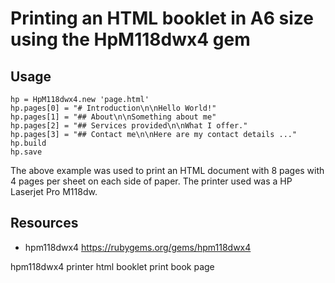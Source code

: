 # Printing an HTML booklet in A6 size using the HpM118dwx4 gem


## Usage

    hp = HpM118dwx4.new 'page.html'
    hp.pages[0] = "# Introduction\n\nHello World!"
    hp.pages[1] = "## About\n\nSomething about me"
    hp.pages[2] = "## Services provided\n\nWhat I offer."
    hp.pages[3] = "## Contact me\n\nHere are my contact details ..."
    hp.build
    hp.save

The above example was used to print an HTML document with 8 pages with 4 pages per sheet on each side of paper. The printer used was a HP Laserjet Pro M118dw.

## Resources

* hpm118dwx4 https://rubygems.org/gems/hpm118dwx4

hpm118dwx4 printer html booklet print book page
